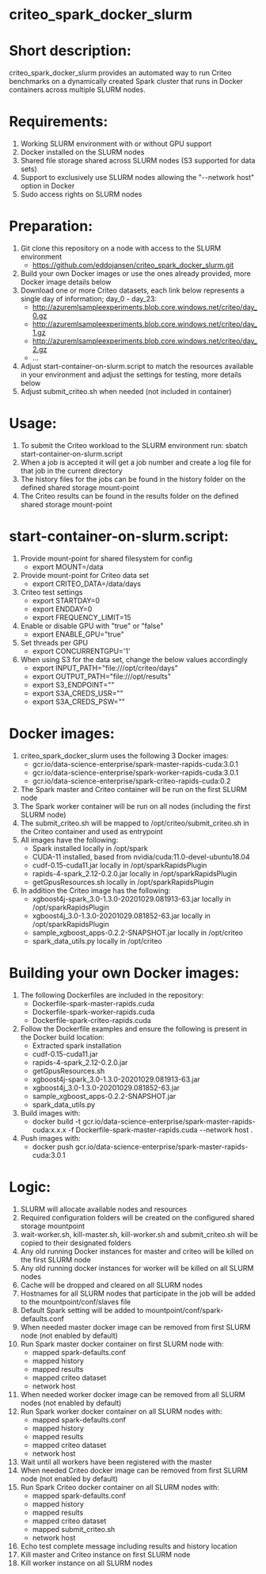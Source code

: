 # criteo_spark_docker_slurm

# Short description:
criteo_spark_docker_slurm provides an automated way to run Criteo benchmarks on a dynamically created Spark cluster that runs in Docker containers 
across multiple SLURM nodes.

# Requirements:
1) Working SLURM environment with or without GPU support
2) Docker installed on the SLURM nodes
3) Shared file storage shared across SLURM nodes (S3 supported for data sets)
4) Support to exclusively use SLURM nodes allowing the "--network host" option in Docker
5) Sudo access rights on SLURM nodes

# Preparation:
1) Git clone this repository on a node with access to the SLURM environment
      - https://github.com/eddojansen/criteo_spark_docker_slurm.git
2) Build your own Docker images or use the ones already provided, more Docker image details below
3) Download one or more Criteo datasets, each link below represents a single day of information; day_0 - day_23:
      -	http://azuremlsampleexperiments.blob.core.windows.net/criteo/day_0.gz
      -	http://azuremlsampleexperiments.blob.core.windows.net/criteo/day_1.gz
      -	http://azuremlsampleexperiments.blob.core.windows.net/criteo/day_2.gz
      - ...
4) Adjust start-container-on-slurm.script to match the resources available in your environment 
  and adjust the settings for testing, more details below
5) Adjust submit_criteo.sh when needed (not included in container)

# Usage:
1) To submit the Criteo workload to the SLURM environment run: sbatch start-container-on-slurm.script
2) When a job is accepted it will get a job number and create a log file for that job in the current directory
3) The history files for the jobs can be found in the history folder on the defined shared storage mount-point
4) The Criteo results can be found in the results folder on the defined shared storage mount-point

# start-container-on-slurm.script:
1) Provide mount-point for shared filesystem for config
      -	export MOUNT=/data
2) Provide mount-point for Criteo data set
      - export CRITEO_DATA=/data/days
3) Criteo test settings
      - export STARTDAY=0
      - export ENDDAY=0
      - export FREQUENCY_LIMIT=15
4) Enable or disable GPU with "true" or "false"
      - export ENABLE_GPU="true"
5) Set threads per GPU
      - export CONCURRENTGPU='1'
6) When using S3 for the data set, change the below values accordingly
      - export INPUT_PATH="file:///opt/criteo/days"
      - export OUTPUT_PATH="file:///opt/results"
      - export S3_ENDPOINT=""
      - export S3A_CREDS_USR=""
      - export S3A_CREDS_PSW=""

# Docker images:
1) criteo_spark_docker_slurm uses the following 3 Docker images:  
      - gcr.io/data-science-enterprise/spark-master-rapids-cuda:3.0.1
      - gcr.io/data-science-enterprise/spark-worker-rapids-cuda:3.0.1
      - gcr.io/data-science-enterprise/spark-criteo-rapids-cuda:0.2
2) The Spark master and Criteo container will be run on the first SLURM node
3) The Spark worker container will be run on all nodes (including the first SLURM node)
4) The submit_criteo.sh will be mapped to /opt/criteo/submit_criteo.sh in the Criteo container and used as entrypoint
5) All images have the following:
      - Spark installed locally in /opt/spark
      - CUDA-11 installed, based from nvidia/cuda:11.0-devel-ubuntu18.04
      - cudf-0.15-cuda11.jar locally in /opt/sparkRapidsPlugin
      - rapids-4-spark_2.12-0.2.0.jar locally in /opt/sparkRapidsPlugin
      - getGpusResources.sh locally in /opt/sparkRapidsPlugin
6) In addition the Criteo image has the following:
      - xgboost4j-spark_3.0-1.3.0-20201029.081913-63.jar locally in /opt/sparkRapidsPlugin
      - xgboost4j_3.0-1.3.0-20201029.081852-63.jar locally in /opt/sparkRapidsPlugin
      - sample_xgboost_apps-0.2.2-SNAPSHOT.jar locally in /opt/criteo
      - spark_data_utils.py locally in /opt/criteo

# Building your own Docker images:
1) The following Dockerfiles are included in the repository:
      - Dockerfile-spark-master-rapids.cuda
      - Dockerfile-spark-worker-rapids.cuda
      - Dockerfile-spark-criteo-rapids.cuda
2) Follow the Dockerfile examples and ensure the following is present in the Docker build location:
      - Extracted spark installation
      - cudf-0.15-cuda11.jar
      - rapids-4-spark_2.12-0.2.0.jar
      - getGpusResources.sh 
      - xgboost4j-spark_3.0-1.3.0-20201029.081913-63.jar
      - xgboost4j_3.0-1.3.0-20201029.081852-63.jar
      - sample_xgboost_apps-0.2.2-SNAPSHOT.jar
      - spark_data_utils.py
3) Build images with:
      - docker build -t gcr.io/data-science-enterprise/spark-master-rapids-cuda:x.x.x -f Dockerfile-spark-master-rapids.cuda --network host .
4) Push images with:
      - docker push gcr.io/data-science-enterprise/spark-master-rapids-cuda:3.0.1

# Logic:
1) SLURM will allocate available nodes and resources
2) Required configuration folders will be created on the configured shared storage mountpoint
3) wait-worker.sh, kill-master.sh, kill-worker.sh and submit_criteo.sh will be copied to their designated folders 
4) Any old running Docker instances for master and criteo will be killed on the first SLURM node
5) Any old running docker instances for worker will be killed on all SLURM nodes
6) Cache will be dropped and cleared on all SLURM nodes
7) Hostnames for all SLURM nodes that participate in the job will be added to the mountpoint/conf/slaves file
8) Default Spark setting will be added to mountpoint/conf/spark-defaults.conf
9) When needed master docker image can be removed from first SLURM node (not enabled by default)
10) Run Spark master docker container on first SLURM node with:
      - mapped spark-defaults.conf
      - mapped history
      - mapped results
      - mapped criteo dataset
      - network host
11) When needed worker docker image can be removed from all SLURM nodes (not enabled by default)
12) Run Spark worker docker container on all SLURM nodes with:
      - mapped spark-defaults.conf
      - mapped history
      - mapped results
      - mapped criteo dataset
      - network host
13) Wait until all workers have been registered with the master
14) When needed Criteo docker image can be removed from first SLURM node (not enabled by default)
15) Run Spark Criteo docker container on all SLURM nodes with:
      - mapped spark-defaults.conf
      - mapped history
      - mapped results
      - mapped criteo dataset
      - mapped submit_criteo.sh
      - network host
16) Echo test complete message including results and history location
17) Kill master and Criteo instance on first SLURM node
18) Kill worker instance on all SLURM nodes

